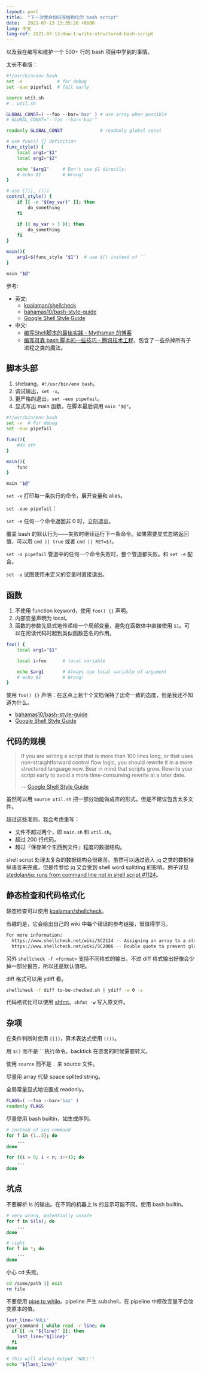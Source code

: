 ```yaml
---
layout: post
title:  "下一次我会如何写结构化的 bash script"
date:   2021-07-13 13:35:26 +0800
lang: 中文
lang-ref: 2021-07-13-How-I-write-structured-bash-script
---
```


以及我在编写和维护一个 500+ 行的 bash 项目中学到的事情。

太长不看版：

```bash
#!/usr/bin/env bash
set -x             # for debug
set -euo pipefail  # fail early

source util.sh
# . util.sh

GLOBAL_CONST=( --foo --bar='baz' ) # use array when possible
# GLOBAL_CONST="--foo --bar='baz'"

readonly GLOBAL_CONST              # readonly global const

# use func() {} definition
func_style() {
    local arg1="$1"
    local arg2="$2"

    echo "$arg1"     # Don't use $1 directly.
    # echo $1        # Wrong!
}

# use [[]], (())
control_style() {
    if [[ -n "${my_var}" ]]; then 
        do_something
    fi

    if (( my_var > 3 )); then
        do_something
    fi
}

main(){
    arg1=$(func_style "$1")  # use $() instead of ``
}

main "$@"
```

参考:
- 英文:
    - [koalaman/shellcheck](https://github.com/koalaman/shellcheck)
    - [bahamas10/bash-style-guide](https://github.com/bahamas10/bash-style-guide)
    - [Google Shell Style Guide](https://google.github.io/styleguide/shellguide.html)
- 中文:
    - [编写Shell脚本的最佳实践 - Mythsman 的博客](https://blog.mythsman.com/post/5d2ab67ff678ba2eb3bd346f/)
    - [编写可靠 bash 脚本的一些技巧 - 腾讯技术工程](​https://zhuanlan.zhihu.com/p/123989641)，包含了一些杀掉所有子进程之类的魔法。

## 脚本头部

1. shebang，`#!/usr/bin/env bash`。
2. 调试输出，`set -x`。
3. 更严格的退出，`set -euo pipefail`。
4. 显式写出 main 函数，在脚本最后调用 `main "$@"`。

```bash
#!/usr/bin/env bash
set -x  # For debug
set -euo pipefail

func(){
    #do sth
}

main(){
    func
}

main "$@"
```

`set -x` 打印每一条执行的命令，展开变量和 alias。

`set -euo pipefail`：

`set -e` 任何一个命令返回非 0 时，立刻退出。

覆盖 bash 的默认行为——失败时继续运行下一条命令。如果需要显式忽略返回值，可以用 `cmd || true` 或者 `cmd || RET=$?`。

`set -o pipefail` 管道中的任何一个命令失败时，整个管道都失败。和 `set -e` 配合。

`set -u` 试图使用未定义的变量时直接退出。

## 函数

1. 不使用 function keyword，使用 `foo() {}` 声明。
2. 内部变量声明为 local。
3. 函数的参数先显式地传递给一个局部变量，避免在函数体中直接使用 `$1`。可以在阅读代码时起到类似函数签名的作用。

```bash
foo() {
    local arg1="$1"

    local i=foo      # local variable

    echo $arg1       # Always use local variable of argument
    # echo $1        # Wrong!
}
```

使用 `foo() {}` 声明：在这点上若干个文档保持了出奇一致的态度，但是我还不知道为什么。
- [bahamas10/bash-style-guide](https://github.com/bahamas10/bash-style-guide#functions)
- [Google Shell Style Guide](https://google.github.io/styleguide/shellguide.html#s7.1-function-names)

## 代码的规模

> If you are writing a script that is more than 100 lines long, or that uses non-straightforward control flow logic, you should rewrite it in a more structured language now. Bear in mind that scripts grow. Rewrite your script early to avoid a more time-consuming rewrite at a later date.
>
> -- [Google Shell Style Guide](https://google.github.io/styleguide/shellguide.html#s7.1-function-names)

虽然可以用 `source util.sh` 把一部分功能做成库的形式，但是不建议包含太多文件。

超过这些准则，我会考虑重写：
- 文件不超过两个，即 `main.sh` 和 `util.sh`。
- 超过 200 行代码。
- 超过『保存某个东西到文件』程度的数据结构。

shell script 处理太复杂的数据结构会很痛苦。虽然可以通过嵌入 jq 之类的数据操纵语言来完成，但是传参给 jq 又会受到 shell word splitting 的影响。例子详见 [stedolan/jq: runs from command line not in shell script #1124](https://github.com/stedolan/jq/issues/1124)。

## 静态检查和代码格式化

静态检查可以使用 [koalaman/shellcheck](https://github.com/koalaman/shellcheck)。


有趣的是，它会给出自己的 wiki 中每个错误的参考链接，很值得学习。

```bash
For more information:
  https://www.shellcheck.net/wiki/SC2124 -- Assigning an array to a string! A...
  https://www.shellcheck.net/wiki/SC2086 -- Double quote to prevent globbing ...
```

另外 `shellcheck -f <format>` 支持不同格式的输出，不过 diff 格式输出好像会少掉一部分报告，所以还是默认值吧。

diff 格式可以用 ydiff 看。

```bash
shellcheck -f diff to-be-checked.sh | ydiff -w 0 -s
```

代码格式化可以使用 [shfmt](https://github.com/mvdan/sh)。`shfmt -w` 写入原文件。

## 杂项

在条件判断时使用 `[[]]`，算术表达式使用 `(())`。

用 `$()` 而不是 \`\` 执行命令。backtick 在嵌套的时候需要转义。

使用 `source` 而不是 `.` 来 source 文件。

尽量用 array 代替 space splited string。

全局常量显式地设置成 readonly。

```bash
FLAGS=( --foo --bar='baz' )
readonly FLAGS
```

尽量使用 bash builtin，如生成序列。

```bash
# instead of seq command
for f in {1..5}; do
    ...
done

for ((i = 0; i < n; i++)); do
    ...
done
```

## 坑点

不要解析 ls 的输出。在不同的机器上 ls 的显示可能不同。使用 bash builtin。

```bash
# very wrong, potentially unsafe
for f in $(ls); do
    ...
done

# right
for f in *; do
    ...
done
```

小心 cd 失败。

```bash
cd /some/path || exit
rm file
```

不要使用 [pipe to while](https://google.github.io/styleguide/shellguide.html#pipes-to-while)。pipeline 产生 subshell，在 pipeline 中修改变量不会改变原本的值。

```bash
last_line='NULL'
your_command | while read -r line; do
  if [[ -n "${line}" ]]; then
    last_line="${line}"
  fi
done

# This will always output 'NULL'!
echo "${last_line}"
```
